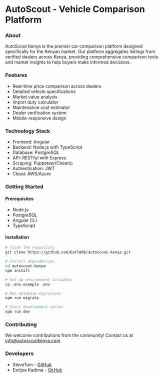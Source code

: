 # AutoScout - Vehicle Comparison Platform

### About
AutoScout Kenya is the premier car comparison platform designed specifically for the Kenyan market. Our platform aggregates listings from verified dealers across Kenya, providing comprehensive comparison tools and market insights to help buyers make informed decisions.

### Features

- Real-time price comparison across dealers
- Detailed vehicle specifications
- Market value analysis
- Import duty calculator
- Maintenance cost estimator
- Dealer verification system
- Mobile-responsive design

### Technology Stack

- Frontend: Angular
- Backend: Node.js with TypeScript
- Database: PostgreSQL
- API: RESTful with Express
- Scraping: Puppeteer/Cheerio
- Authentication: JWT
- Cloud: AWS/Azure

### Getting Started
#### Prerequisites

- Node.js 
- PostgreSQL 
- Angular CLI
- TypeScript

#### Installation

```bash
# Clone the repository
git clone https://github.com/Earl006/autoscout-kenya.git

# Install dependencies
cd autoscout-kenya
npm install

# Set up environment variables
cp .env.example .env

# Run database migrations
npm run migrate

# Start development server
npm run dev
```
### Contributing
We welcome contributions from the community! 
Contact us at info@autoscoutkenya.com

### Developers
- SteveTom - [GitHub](https://github.com/Raccoon254)
- Earljoe Kadima - [GitHub](https://github.com/Earl006)
